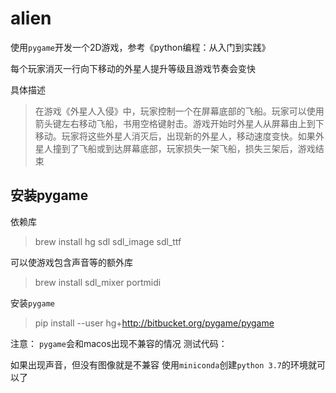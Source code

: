 # alien
使用`pygame`开发一个2D游戏，参考《python编程：从入门到实践》

每个玩家消灭一行向下移动的外星人提升等级且游戏节奏会变快

具体描述
> 在游戏《外星人入侵》中，玩家控制一个在屏幕底部的飞船。玩家可以使用箭头键左右移动飞船，书用空格键射击。游戏开始时外星人从屏幕由上到下移动。玩家将这些外星人消灭后，出现新的外星人，移动速度变快。如果外星人撞到了飞船或到达屏幕底部，玩家损失一架飞船，损失三架后，游戏结束

## 安装pygame


依赖库
> brew install hg sdl sdl_image sdl_ttf

可以使游戏包含声音等的额外库
> brew install sdl_mixer portmidi

安装`pygame`
> pip install --user hg+http://bitbucket.org/pygame/pygame

注意：
 `pygame`会和macos出现不兼容的情况
 测试代码：


如果出现声音，但没有图像就是不兼容
使用`miniconda`创建`python 3.7`的环境就可以了